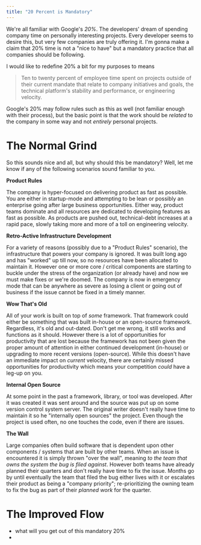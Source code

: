 ```yaml
---
title: "20 Percent is Mandatory"
---
```


We're all familiar with Google's _20%_. The developers' dream of spending company time on personally
interesting projects. Every developer seems to desire this, but very few companies are truly offering
it. I'm gonna make a claim that 20% time is not a "nice to have" but a mandatory practice that all
companies should be following.

I would like to redefine 20% a bit for my purposes to means

> Ten to twenty percent of employee time spent on projects outside of their current mandate that relate
> to company initiatives and goals, the technical platform's stability and performance, or engineering
> velocity.

Google's 20% may follow rules such as this as well (not familiar enough with their process), but the basic
point is that the work should be _related_ to the company in some way and not _entirely_ personal projects.

# The Normal Grind

So this sounds nice and all, but why should this be mandatory? Well, let me know if any of the following
scenarios sound familiar to you.

__Product Rules__

The company is hyper-focused on delivering product as fast as possible. You are either in startup-mode and
attempting to be lean or possibly an enterprise going after large business opportunities. Either way, product
teams dominate and all resources are dedicated to developing features as fast as possible. As products are
pushed out, technical-debt increases at a rapid pace, slowly taking more and more of a toll on engineering
velocity.

__Retro-Active Infrastructure Development__

For a variety of reasons (possibly due to a "Product Rules" scenario), the infrastructure that powers your
company is ignored. It was built long ago and has "worked" up till now, so no resources have been allocated
to maintain it. However one or more core / critical components are starting to buckle under the stress of the
organization (or already have) and now we must make fixes or we're doomed. The company is now in emergency
mode that can be anywhere as severe as losing a client or going out of business if the issue cannot be fixed
in a timely manner.

__Wow That's Old__

All of your work is built on top of _some_ framework. That framework could either be something that was built
in-house or an open-source framework. Regardless, it's old and out-dated. Don't get me wrong, it still works and
functions as it should. However there is a lot of opportunities for productivity that are lost because the
framework has not been given the proper amount of attention in either continued development (in-house) or upgrading
to more recent versions (open-source). While this doesn't have an immediate impact on _current_ velocity, there
are certainly missed opportunities for productivity which means your competition _could_ have a leg-up on you.

__Internal Open Source__

At some point in the past a framework, library, or tool was developed. After it was created it was sent around
and the source was put up on some version control system server. The original writer doesn't really have time to
maintain it so he "internally open sources" the project. Even though the project is used often, no one touches
the code, even if there are issues.

__The Wall__

Large companies often build software that is dependent upon other components / systems that are built by other
teams. When an issue is encountered it is simply thrown "over the wall", meaning _to the team that owns the
system the bug is filed against_. However both teams have already planned their quarters and don't really have
time to fix the issue. Months go by until eventually the team that filed the bug either lives with it or
escalates their product as being a "company priority"; re-prioritizing the owning team to fix the bug as part
of their _planned work_ for the quarter.


# The Improved Flow

+ what will you get out of this mandatory 20%
+
